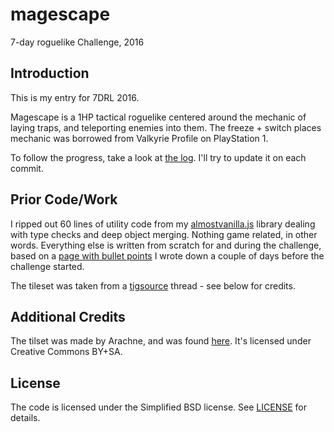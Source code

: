 # magescape
7-day roguelike Challenge, 2016

## Introduction

This is my entry for 7DRL 2016. 

Magescape is a 1HP tactical roguelike centered around the mechanic of laying traps, and teleporting enemies into them. The freeze + switch places mechanic was borrowed from Valkyrie Profile on PlayStation 1.

To follow the progress, take a look at [the log](LOG.md). I'll try to update it on each commit.

## Prior Code/Work

I ripped out 60 lines of utility code from my [almostvanilla.js](https://github.com/cvasseng/almostvanilla.js) library dealing with type checks and deep object merging. Nothing game related, in other words. Everything else is written from scratch for and during the challenge, based on a [page with bullet points](progressgifs/code_design_doc.jpg) I wrote down a couple of days before the challenge started.

The tileset was taken from a [tigsource](https://forums.tigsource.com/index.php?topic=14166.0) thread - see below for credits.

## Additional Credits

The tilset was made by Arachne, and was found [here](https://forums.tigsource.com/index.php?topic=14166.0). It's licensed under Creative Commons BY+SA.

## License

The code is licensed under the Simplified BSD license. See [LICENSE](LICENSE) for details.